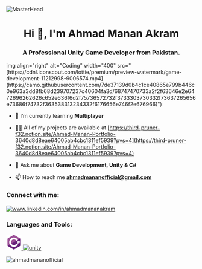 ![MasterHead](https://user-images.githubusercontent.com/90236635/232446433-d5540fa2-fe28-4bb8-b929-cdb51fe61336.gif)
<h1 align="center">Hi 👋, I'm Ahmad Manan Akram</h1>
<h3 align="center">A Professional Unity Game Developer from Pakistan.</h3>
img align="right" alt="Coding" width="400" src="[https://cdnl.iconscout.com/lottie/premium/preview-watermark/game-development-11212998-9006574.mp4](https://camo.githubusercontent.com/7de37139d0b4c1ce40865e799b446c0e963a3dd8fb68d239707237c40604fa3d/68747470733a2f2f63646e2e6472696262626c652e636f6d2f75736572732f3733303730332f73637265656e73686f74732f363538313234332f6176656e746f2e676966)")

- 🌱 I’m currently learning **Multiplayer**

- 👨‍💻 All of my projects are available at [https://third-pruner-f32.notion.site/Ahmad-Manan-Portfolio-3640d8d8eae64005ab4cbc1311ef5939?pvs=4](https://third-pruner-f32.notion.site/Ahmad-Manan-Portfolio-3640d8d8eae64005ab4cbc1311ef5939?pvs=4)

- 💬 Ask me about **Game Development, Unity & C#**

- 📫 How to reach me **ahmadmananofficial@gmail.com**

<h3 align="left">Connect with me:</h3>
<p align="left">
<a href="https://linkedin.com/in/www.linkedin.com/in/ahmadmananakram" target="blank"><img align="center" src="https://raw.githubusercontent.com/rahuldkjain/github-profile-readme-generator/master/src/images/icons/Social/linked-in-alt.svg" alt="www.linkedin.com/in/ahmadmananakram" height="30" width="40" /></a>
</p>

<h3 align="left">Languages and Tools:</h3>
<p align="left"> <a href="https://www.w3schools.com/cs/" target="_blank" rel="noreferrer"> <img src="https://raw.githubusercontent.com/devicons/devicon/master/icons/csharp/csharp-original.svg" alt="csharp" width="40" height="40"/> </a> <a href="https://unity.com/" target="_blank" rel="noreferrer"> <img src="https://www.vectorlogo.zone/logos/unity3d/unity3d-icon.svg" alt="unity" width="40" height="40"/> </a> </p>

<p><img align="center" src="https://github-readme-stats.vercel.app/api/top-langs?username=ahmadmananofficial&show_icons=true&locale=en&layout=compact" alt="ahmadmananofficial" /></p>


